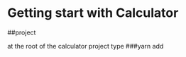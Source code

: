 # Getting start with Calculator

##project

at the root of the calculator project type ###yarn add



